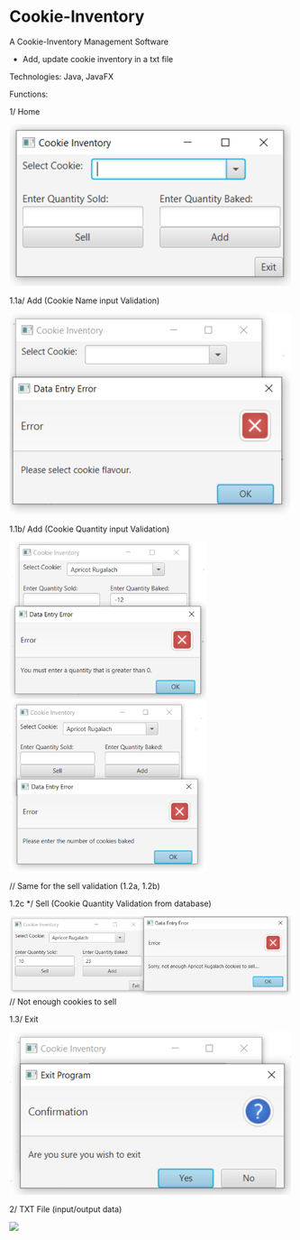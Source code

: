 # Cookie-Inventory
A Cookie-Inventory Management Software
- Add, update cookie inventory in a txt file

Technologies: Java, JavaFX

Functions:

1/ Home

<img src="Screenshots/Home.PNG" width="500">

1.1a/ Add (Cookie Name input Validation) 

<img src="Screenshots/Home-Validation(Cookie).PNG" width="500">


1.1b/ Add (Cookie Quantity input Validation)

<img src="Screenshots/Home-Validation(CookieQuanAdd).PNG" width="350">
<img src="Screenshots/Home-Validation(CookieQuanAdd2).PNG" width="350">

// Same for the sell validation (1.2a, 1.2b)

1.2c */ Sell (Cookie Quantity Validation from database) 

<img src="Screenshots/Home-Validation(CookieSellQuan).PNG" width="500">
// Not enough cookies to sell

1.3/ Exit

<img src="Screenshots/Exit.PNG" width="500">

2/ TXT File (input/output data)

<img src="Database.PNG" width="500">


